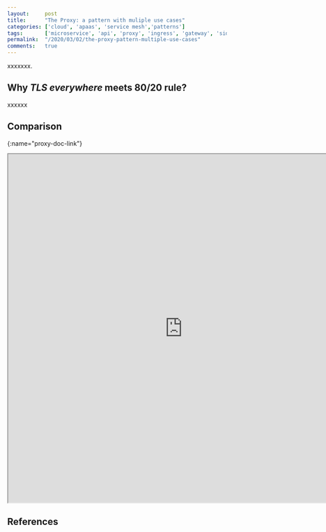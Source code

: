 ```yaml
---
layout:     post
title:      "The Proxy: a pattern with muliple use cases"
categories: ['cloud', 'apaas', 'service mesh','patterns'] 
tags:       ['microservice', 'api', 'proxy', 'ingress', 'gateway', 'sidecar']
permalink:  "/2020/03/02/the-proxy-pattern-multiple-use-cases"
comments:   true
---
```


xxxxxxx.

<!-- more --> 





## Why _TLS everywhere_ meets 80/20 rule?

xxxxxx


## Comparison

[](){:name="proxy-doc-link"}

<iframe src="https://docs.google.com/spreadsheets/d/e/2PACX-1vRm6AK8YknTLJlm3ZcCq8NuWflMU6P2fJ1ixtdebwGFYGxz98gtCAgzYWMJ7YXFYoNTho2gx7-se1Cz/pubhtml?widget=true&amp;headers=false" width="800" height="800"></iframe>

## References
